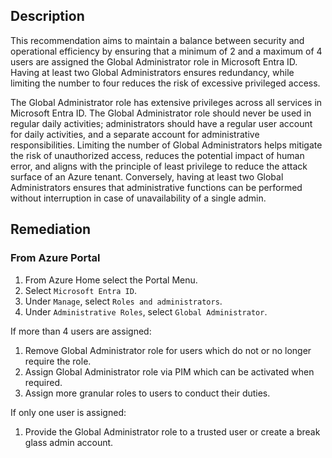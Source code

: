 ## Description

This recommendation aims to maintain a balance between security and operational efficiency by ensuring that a minimum of 2 and a maximum of 4 users are assigned the Global Administrator role in Microsoft Entra ID. Having at least two Global Administrators ensures redundancy, while limiting the number to four reduces the risk of excessive privileged access.

The Global Administrator role has extensive privileges across all services in Microsoft Entra ID. The Global Administrator role should never be used in regular daily activities; administrators should have a regular user account for daily activities, and a separate account for administrative responsibilities. Limiting the number of Global Administrators helps mitigate the risk of unauthorized access, reduces the potential impact of human error, and aligns with the principle of least privilege to reduce the attack surface of an Azure tenant. Conversely, having at least two Global Administrators ensures that administrative functions can be performed without interruption in case of unavailability of a single admin.

## Remediation

### From Azure Portal

1. From Azure Home select the Portal Menu.
2. Select `Microsoft Entra ID`.
3. Under `Manage`, select `Roles and administrators`.
4. Under `Administrative Roles`, select `Global Administrator`.

If more than 4 users are assigned:

1. Remove Global Administrator role for users which do not or no longer require the role.
2. Assign Global Administrator role via PIM which can be activated when required.
3. Assign more granular roles to users to conduct their duties.

If only one user is assigned:

1. Provide the Global Administrator role to a trusted user or create a break glass admin account.

